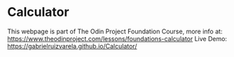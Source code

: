 # Calculator

This webpage is part of The Odin Project Foundation Course, 
more info at: https://www.theodinproject.com/lessons/foundations-calculator
Live Demo: https://gabrielruizvarela.github.io/Calculator/
